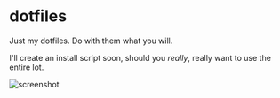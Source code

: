 # dotfiles
Just my dotfiles. Do with them what you will. 

I'll create an install script soon, should you *really*, really want to use the entire lot.

![screenshot](http://i.imgur.com/kgh6itL.jpg)
